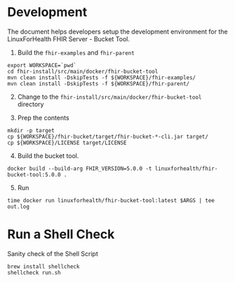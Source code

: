# Development

The document helps developers setup the development environment for the LinuxForHealth FHIR Server - Bucket Tool. 

1. Build the `fhir-examples` and `fhir-parent`

``` shell
export WORKSPACE=`pwd`
cd fhir-install/src/main/docker/fhir-bucket-tool
mvn clean install -DskipTests -f ${WORKSPACE}/fhir-examples/
mvn clean install -DskipTests -f ${WORKSPACE}/fhir-parent/
```

2. Change to the `fhir-install/src/main/docker/fhir-bucket-tool` directory

3. Prep the contents

``` shell
mkdir -p target
cp ${WORKSPACE}/fhir-bucket/target/fhir-bucket-*-cli.jar target/
cp ${WORKSPACE}/LICENSE target/LICENSE
```

4. Build the bucket tool. 

``` shell
docker build --build-arg FHIR_VERSION=5.0.0 -t linuxforhealth/fhir-bucket-tool:5.0.0 .
```

5. Run

``` shell
time docker run linuxforhealth/fhir-bucket-tool:latest $ARGS | tee out.log
```

# Run a Shell Check 

Sanity check of the Shell Script

```
brew install shellcheck
shellcheck run.sh
```